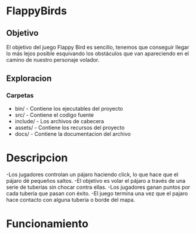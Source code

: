 # FlappyBirds
## Objetivo
El objetivo del juego Flappy Bird es sencillo, tenemos que conseguir llegar lo más lejos posible esquivando los obstáculos que van apareciendo en el camino de nuestro personaje volador.
## Exploracion

### Carpetas 
- bin/ - Contiene los ejecutables del proyecto 
- src/ - Contiene el codigo fuente 
- include/ - Los archivos de cabecera 
- assets/ - Contiene los recursos del proyecto 
- docs/ - Contiene la documentacion del archivo 
# Descripcion
-Los jugadores controlan un pájaro haciendo click, lo que hace que el pájaro dé pequeños saltos.
-El objetivo es volar el pájaro a través de una serie de tuberías sin chocar contra ellas.
-Los jugadores ganan puntos por cada tubería que pasan con éxito.
-El juego termina una vez que el pajaro hace contacto con alguna tuberia o borde del mapa.
# Funcionamiento